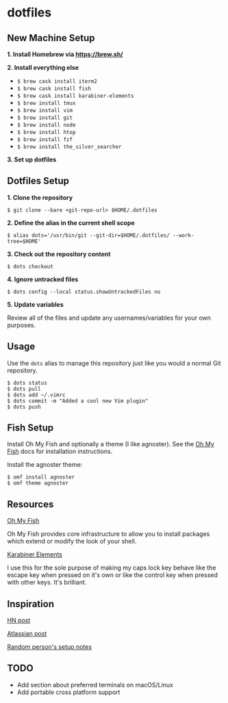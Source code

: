 # dotfiles

## New Machine Setup

**1. Install Homebrew via https://brew.sh/**

**2. Install everything else**
  - `$ brew cask install iterm2`
  - `$ brew cask install fish`
  - `$ brew cask install karabiner-elements`
  - `$ brew install tmux`
  - `$ brew install vim`
  - `$ brew install git`
  - `$ brew install node`
  - `$ brew install htop`
  - `$ brew install fzf`
  - `$ brew install the_silver_searcher`
  
**3. Set up dotfiles**

## Dotfiles Setup

**1. Clone the repository**
```shell
$ git clone --bare <git-repo-url> $HOME/.dotfiles
```

**2. Define the alias in the current shell scope**
```shell
$ alias dots='/usr/bin/git --git-dir=$HOME/.dotfiles/ --work-tree=$HOME'
```

**3. Check out the repository content**
```shell
$ dots checkout
```

**4. Ignore untracked files**
```shell
$ dots config --local status.showUntrackedFiles no
```

**5. Update variables**

Review all of the files and update any usernames/variables for your own purposes.

## Usage

Use the `dots` alias to manage this repository just like you would a normal Git repository.

```shell
$ dots status
$ dots pull
$ dots add ~/.vimrc
$ dots commit -m "Added a cool new Vim plugin"
$ dots push
```

## Fish Setup

Install Oh My Fish and optionally a theme (I like agnoster). See the [Oh My Fish](https://ohmyz.sh/) docs for installation instructions.

Install the agnoster theme:

```shell
$ omf install agnoster
$ omf theme agnoster
```

## Resources

[Oh My Fish](https://ohmyz.sh/)

Oh My Fish provides core infrastructure to allow you to install packages which extend or modify the look of your shell.

[Karabiner Elements](https://pqrs.org/osx/karabiner/)

I use this for the sole purpose of making my caps lock key behave like the escape key when pressed on it's own or like the control key when pressed with other keys. It's brilliant.

## Inspiration
[HN post](https://news.ycombinator.com/item?id=11070797)

[Atlassian post](https://developer.atlassian.com/blog/2016/02/best-way-to-store-dotfiles-git-bare-repo/)

[Random person's setup notes](https://github.com/Siilwyn/my-dotfiles/tree/master/.my-dotfiles)

## TODO
* Add section about preferred terminals on macOS/Linux
* Add portable cross platform support
